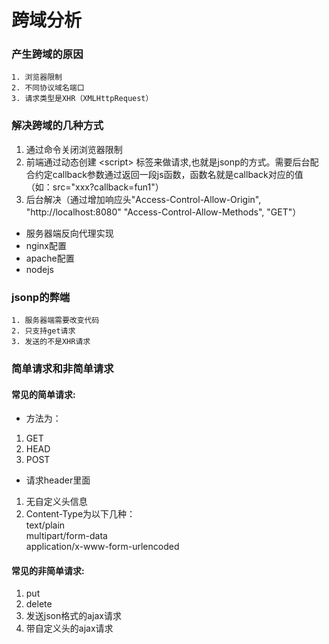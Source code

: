 # 跨域分析

### 产生跨域的原因
```
1. 浏览器限制
2. 不同协议域名端口
3. 请求类型是XHR（XMLHttpRequest）
```

### 解决跨域的几种方式
1. 通过命令关闭浏览器限制
2. 前端通过动态创建 \<script\> 标签来做请求,也就是jsonp的方式。需要后台配合约定callback参数通过返回一段js函数，函数名就是callback对应的值（如：src="xxx?callback=fun1"）
3. 后台解决（通过增加响应头"Access-Control-Allow-Origin", "http://localhost:8080"
"Access-Control-Allow-Methods", "GET"）
- 服务器端反向代理实现
- nginx配置
- apache配置
- nodejs

### jsonp的弊端
```
1. 服务器端需要改变代码
2. 只支持get请求
3. 发送的不是XHR请求
```

### 简单请求和非简单请求
#### 常见的简单请求:
- 方法为：
1. GET
2. HEAD
3. POST
- 请求header里面
1. 无自定义头信息
2. Content-Type为以下几种：  
text/plain  
multipart/form-data  
application/x-www-form-urlencoded
#### 常见的非简单请求:
1. put
2. delete
3. 发送json格式的ajax请求
4. 带自定义头的ajax请求

